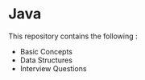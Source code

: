 # Java
This repository contains the following :
- Basic Concepts
- Data Structures
- Interview Questions
